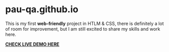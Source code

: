 # pau-qa.github.io
This is my first **web-friendly** project in HTLM & CSS, there is definitely a lot of room for improvement, but I am still excited to share my skills and work here.

 <a href="https://pau-qa.github.io/"><b>**CHECK LIVE DEMO HERE**</b></a>
